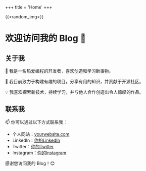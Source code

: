 +++
title = 'Home'
+++

{{<random_img>}}
# 欢迎访问我的 Blog 👋

## 关于我

🌟 我是一名热爱编程的开发者，喜欢创造和学习新事物。

🚀 我目前致力于构建有趣的项目，分享有用的知识，并贡献于开源社区。

💡 我喜欢探索新技术，持续学习，并与他人合作创造出令人惊叹的作品。

## 联系我

📫 你可以通过以下方式联系我：

- 个人网站：[yourwebsite.com](https://yourwebsite.com)
- LinkedIn：[你的LinkedIn](https://linkedin.com/in/yourusername)
- Twitter：[你的Twitter](https://twitter.com/yourusername)
- Instagram：[你的Instagram](https://instagram.com/yourusername)

感谢您访问我的 Blog！😊
